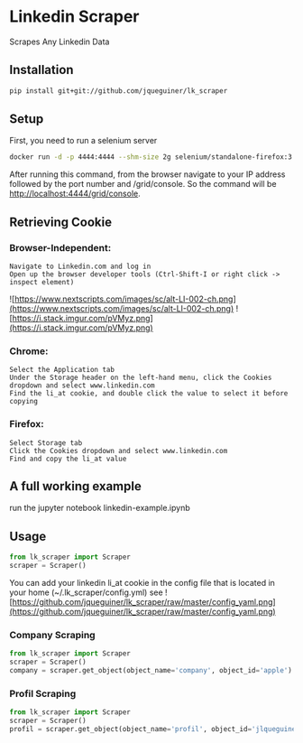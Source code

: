# Linkedin Scraper
Scrapes Any Linkedin Data

## Installation

```bash
pip install git+git://github.com/jqueguiner/lk_scraper
```


## Setup
First, you need to run a selenium server


```bash
docker run -d -p 4444:4444 --shm-size 2g selenium/standalone-firefox:3.141.59-20200326
```

After running this command, from the browser navigate to your IP address followed by the port number and /grid/console. So the command will be
[http://localhost:4444/grid/console](http://localhost:4444/grid/console).


## Retrieving Cookie

### Browser-Independent:
    Navigate to Linkedin.com and log in
    Open up the browser developer tools (Ctrl-Shift-I or right click -> inspect element)
![https://www.nextscripts.com/images/sc/alt-LI-002-ch.png](https://www.nextscripts.com/images/sc/alt-LI-002-ch.png)
![https://i.stack.imgur.com/pVMyz.png](https://i.stack.imgur.com/pVMyz.png)

### Chrome:
    Select the Application tab
    Under the Storage header on the left-hand menu, click the Cookies dropdown and select www.linkedin.com
    Find the li_at cookie, and double click the value to select it before copying

### Firefox:
    Select Storage tab
    Click the Cookies dropdown and select www.linkedin.com
    Find and copy the li_at value



## A full working example
run the jupyter notebook linkedin-example.ipynb


## Usage

```python
from lk_scraper import Scraper
scraper = Scraper()
```
You can add your linkedin li_at cookie in the config file that is located in your home (~/.lk_scraper/config.yml)
see
![https://github.com/jqueguiner/lk_scraper/raw/master/config_yaml.png](https://github.com/jqueguiner/lk_scraper/raw/master/config_yaml.png)

### Company Scraping

```python
from lk_scraper import Scraper
scraper = Scraper()
company = scraper.get_object(object_name='company', object_id='apple')
```

### Profil Scraping

```python
from lk_scraper import Scraper
scraper = Scraper()
profil = scraper.get_object(object_name='profil', object_id='jlqueguiner')
```

